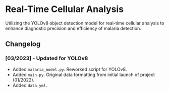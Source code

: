 # Real-Time Cellular Analysis
Utilizing the YOLOv8 object detection model for real-time cellular analysis to enhance diagnostic precision and efficiency of malaria detection.

## Changelog

### [03/2023] - Updated for YOLOv8
- Added `malaria_model.py`. Reworked script for YOLOv8.
- Added `main.py`. Original data formatting from initial launch of project (01/2022).
- Added `data.yml`.
